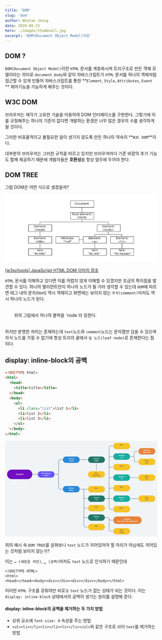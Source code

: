 ```yaml
---
title: 'DOM'
slug: 'dom'
author: Wontae Jeong
date: 2020-08-23
hero: ./images/thumbnail.jpg
excerpt: 'DOM(Document Object Model)이란'
---
```


## DOM ?

`DOM(Document Object Model)`이란 `HTML` 문서를 계층화시켜 트리구조로 만든 객체 모델이라는 의미로 `document.body`와 같이 자바스크립트가 `HTML` 문서를 하나의 객체처럼 접근할 수 있게 만들어 자바스크립트를 통한 **`Element`, `Style`, `Attributes`, `Event` ** 제어기능을 가능하게 해주는 것이다.

## W3C DOM

브라우저는 제각기 고유한 기술을 이용하여 DOM 인터페이스를 구현한다.
그렇기에 이를 규정해주는 하나의 기준이 없다면 개발하는 환경은 너무 많은 경우의 수를 생각하게 될 것이다.

그러한 비효율적이고 불필요한 일이 생기지 않도록 만든 하나의 약속이 **`W3C DOM`**이다.

대부분의 브라우저는 그러한 규칙을 따르고 있지만 브라우저마다 기준 바깥의 추가 기능도 함께 제공하기 때문에 개발자들은 **호환성**을 항상 염두에 두어야 한다.

## DOM TREE

그럼 DOM은 어떤 식으로 생겼을까?

<img alt="DOM tree" src="./images/dom_1.jpg" />
<br />

[[w3schools] JavaScript HTML DOM 이미지 참조](https://www.w3schools.com/js/js_htmldom.asp)

`HTML` 문서를 이해하고 있다면 이를 어렵지 않게 이해할 수 있겠지만 조금의 특이점을 발견할 수 있다. 하나의 엘리먼트만이 하나의 노드가 될 거라 생각할 수 있는데 `DOM`에 따르면 태그 내의 문자(text) 역시 객체이고 화면에는 보이지 않는 `주석(comment)`마저도 역시 하나의 노드가 된다.

<p className="box" style="padding: 20px 30px">
위의 그림에서 하나의 블럭을 `node`라 칭한다.</p>

하지만 분명한 차이는 존재하는데 `text`노드와 `comment`노드는 문자열만 담을 수 있으며 자식 노드를 가질 수 없기에 항상 트리의 끝에서 `잎 노드(leaf node)`로 존재한다는 점이다.

## display: inline-block의 공백

```html
<!DOCTYPE html>
<html>
  <head>
    <title>title</title>
  </head>
  <body>
    <ul>
      <li class="list">list 1</li>
      <li>list 2</li>
      <li>list 3</li>
    </ul>
  </body>
</html>
```

<img alt="dom" src="./images/dom_2.jpg"/>
<br />

위의 예시 속 `DOM TREE`를 살펴보니 `text` 노드가 끼어있어야 할 자리가 아님에도 끼어있는 것처럼 보이지 않는가?

이는 `↵ (새로운 라인)`, `␣ (공백)`마저도 `text` 노드로 인식하기 때문인데

```
<!DOCTYPE HTML>
<html>
<head></head><body><div></div><div></div></body></html>
```

이러한 `HTML` 구조를 갖춰야만 비로소 `text` 노드가 없는 상태가 되는 것이다.
이는 `display: inline-block` 상태에서의 공백이 생기는 원리를 설명해 준다.

#### display: inline-block의 공백을 제거하는 두 가지 방법

- 상위 요소에 `font-size: 0` 속성을 주는 방법
- `<ul><li></li><li></li><li></li></ul>`와 같은 구조로 사이 `text`를 제거하는 방법
